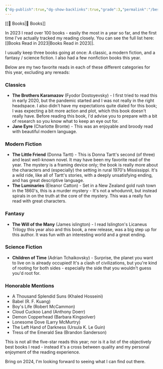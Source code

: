 ```yaml
---
{"dg-publish":true,"dg-show-backlinks":true,"grade":3,"permalink":"/best-books-of-2023/","dgShowBacklinks":true,"dgPassFrontmatter":true}
---
```


[[📘 Books\|📘 Books]]

In 2023 I read over 100 books - easily the most in a year so far, and the first time I've actually tracked my reading closely. You can see the full list here: [[Books Read in 2023\|Books Read in 2023]].

I usually keep three books going at once: A classic, a modern fiction, and a fantasy / science fiction. I also had a few nonfiction books this year.

Below are my two favorite reads in each of these different categories for this year, excluding any rereads:

### Classics

* **The Brothers Karamazov** (Fyodor Dostoyevsky) - I first tried to read this in early 2020, but the pandemic started and I was not really in the right headspace. I also didn't have my expectations quite dialed for this book; I was expecting a bit more action and plot, which this book doesn't really have. Before reading this book, I'd advise you to prepare with a bit of research so you know what to keep an eye out for.
* **Jane Eyre** (Charlotte Bronte) - This was an enjoyable and broody read with beautiful modern language.

### Modern Fiction

* **The Little Friend** (Donna Tartt) - This is Donna Tartt's second (of three) and least well-known novel. It may have been my favorite read of the year. The mystery is a framing device only; the book is really more about the characters and (especially) the setting in rural 1970's Mississippi. It's a wild ride, like all of Tartt's stories, with a deeply unsatisfying ending, and has great descriptive language.
* **The Luminaries** (Eleanor Catton) - Set in a New Zealand gold rush town in the 1860's, this is a murder mystery - It's not a whodunnit, but instead spirals in on the truth at the core of the mystery. This was a really fun read with great characters.

### Fantasy

* **The Will of the Many** (James islington) - I read Islington's Licaneus Trilogy this year also and this book, a new release, was a big step up for this author. It was fun with an interesting world and a great ending.

### Science Fiction

* **Children of Time** (Adrian Tchaikovsky) - Surprise, the planet you want to live on is already occupied! It's a clash of civilizations, but you're kind of rooting for both sides - especially the side that you wouldn't guess you'd root for.

### Honorable Mentions

* A Thousand Splendid Suns (Khaled Hosseini)
* Babel (R. F. Kuang)
* Boy's Life (Robert McCammon)
* Cloud Cuckoo Land (Anthony Doerr)
* Demon Copperhead (Barbara Kingsolver)
* Lonesome Dove (Larry McMurtry)
* The Left Hand of Darkness (Ursula K. Le Guin)
* Tress of the Emerald Sea (Brandon Sanderson)

This is not all the five-star reads this year; nor is it a list of the objectively best books I read - instead it's a cross between quality and my personal enjoyment of the reading experience.

Bring on 2024, I'm looking forward to seeing what I can find out there.